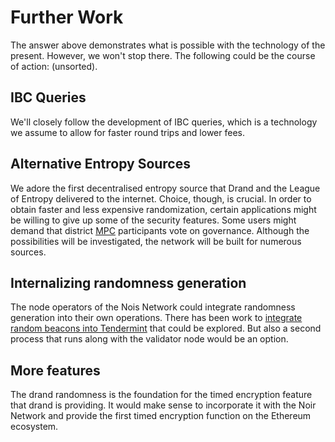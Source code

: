 # Further Work

The answer above demonstrates what is possible with the technology of the present. However, we won't stop there. The following could be the course of action: (unsorted).

## IBC Queries

We'll closely follow the development of IBC queries, which is a technology we assume to allow for faster round trips and lower fees.

## Alternative Entropy Sources

We adore the first decentralised entropy source that Drand and the League of Entropy delivered to the internet. Choice, though, is crucial. In order to obtain faster and less expensive randomization, certain applications might be willing to give up some of the security features. Some users might demand that district [MPC] participants vote on governance. Although the possibilities will be investigated, the network will be built for numerous sources.
 


## Internalizing randomness generation

The node operators of the Nois Network could integrate randomness generation into their own operations. There has been work to [integrate random beacons into Tendermint](https://medium.com/@dgaminghub/arcade-tendermint-hack-with-built-in-threshold-bls-random-beacon-for-applications-a51eafb77f53) that could be explored. But also a second process that runs along with the validator node would be an option.

## More features

The drand randomness is the foundation for the timed encryption feature that drand is providing. It would make sense to incorporate it with the Noir Network and provide the first timed encryption function on the Ethereum ecosystem.
 
 

[mpc]: https://en.wikipedia.org/wiki/Secure_multi-party_computation
